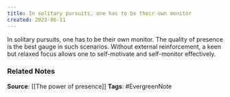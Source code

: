 ```yaml
---
title: In solitary pursuits, one has to be their own monitor
created: 2023-06-11
---
```


In solitary pursuits, one has to be their own monitor. The quality of presence is the best gauge in such scenarios. Without external reinforcement, a keen but relaxed focus allows one to self-motivate and self-monitor effectively.

### Related Notes
**Source**: [[The power of presence]]
**Tags**: #EvergreenNote

